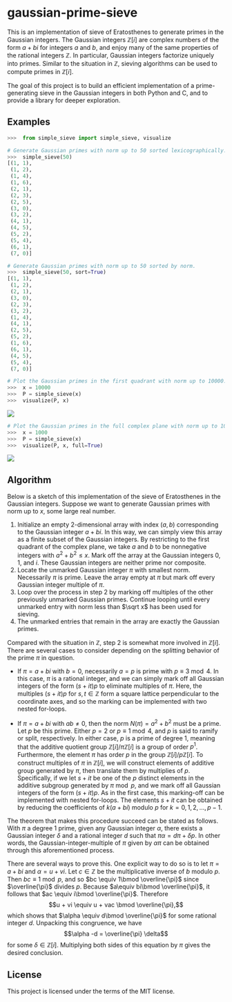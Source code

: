 # gaussian-prime-sieve

This is an implementation of sieve of Eratosthenes to generate primes in the Gaussian integers.  The Gaussian integers $\mathbb{Z}[i]$ are complex numbers of the form $a+bi$ for integers $a$ and $b$, and enjoy many of the same properties of the rational integers $\mathbb{Z}$.  In particular, Gaussian integers factorize uniquely into primes.  Similar to the situation in $\mathbb{Z}$, sieving algorithms can be used to compute primes in $\mathbb{Z}[i]$.

The goal of this project is to build an efficient implementation of a prime-generating sieve in the Gaussian integers in both Python and C, and to provide a library for deeper exploration.


## Examples

```Python
>>>  from simple_sieve import simple_sieve, visualize

# Generate Gaussian primes with norm up to 50 sorted lexicographically.
>>>  simple_sieve(50)
[(1, 1),
 (1, 2),
 (1, 4),
 (1, 6),
 (2, 1),
 (2, 3),
 (2, 5),
 (3, 0),
 (3, 2),
 (4, 1),
 (4, 5),
 (5, 2),
 (5, 4),
 (6, 1),
 (7, 0)]

# Generate Gaussian primes with norm up to 50 sorted by norm.
>>>  simple_sieve(50, sort=True)
[(1, 1),
 (1, 2),
 (2, 1),
 (3, 0),
 (2, 3),
 (3, 2),
 (1, 4),
 (4, 1),
 (2, 5),
 (5, 2),
 (1, 6),
 (6, 1),
 (4, 5),
 (5, 4),
 (7, 0)]

# Plot the Gaussian primes in the first quadrant with norm up to 10000.
>>>  x = 10000
>>>  P = simple_sieve(x)
>>>  visualize(P, x)
```
![](first_quadrant.png)

```python
# Plot the Gaussian primes in the full complex plane with norm up to 1000.
>>>  x = 1000
>>>  P = simple_sieve(x)
>>>  visualize(P, x, full=True)
```
![](full_plane.png)



## Algorithm

Below is a sketch of this implementation of the sieve of Eratosthenes in the Gaussian integers.  Suppose we want to generate Gaussian primes with norm up to $x$, some large real number.

1. Initialize an empty 2-dimensional array with index $(a, b)$ corresponding to the Gaussian integer $a + bi$.  In this way, we can simply view this array as a finite subset of the Gaussian integers.  By restricting to the first quadrant of the complex plane, we take $a$ and $b$ to be nonnegative integers with $a^2 + b^2 \le x$.  Mark off the array at the Gaussian integers $0, 1$, and $i$.  These Gaussian integers are neither prime nor composite.
2. Locate the unmarked Gaussian integer $\pi$ with smallest norm.  Necessarily $\pi$ is prime.  Leave the array empty at $\pi$ but mark off every Gaussian integer multiple of $\pi$.
3. Loop over the process in step 2 by marking off multiples of the other previously unmarked Gaussian primes.  Continue looping until every unmarked entry with norm less than $\sqrt x$ has been used for sieving.
4. The unmarked entries that remain in the array are exactly the Gaussian primes.

Compared with the situation in $\mathbb{Z}$, step 2 is somewhat more involved in $\mathbb{Z}[i]$.  There are several cases to consider depending on the splitting behavior of the prime $\pi$ in question.


- If $\pi = a + bi$ with $b=0$, necessarily $a = p$ is prime with $p\equiv 3 \bmod 4$.  In this case, $\pi$ is a rational integer, and we can simply mark off all Gaussian integers of the form $(s + it) p$ to eliminate multiples of $\pi$.  Here, the multiples $(s + it) p$ for $s,t\in\mathbb{Z}$ form a square lattice perpendicular to the coordinate axes, and so the marking can be implemented with two nested for-loops.


- If $\pi = a + bi$ with $ab \ne 0$, then the norm $N(\pi) = a^2 + b^2$ must be a prime.  Let $p$ be this prime.  Either $p=2$ or $p\equiv 1\bmod 4$, and $p$ is said to ramify or split, respectively.  In either case, $p$ is a prime of degree 1, meaning that the additive quotient group $\mathbb{Z}[i] / \pi \mathbb{Z}[i]$ is a group of order $p^1$.  Furthermore, the element $\pi$ has order $p$ in the group $\mathbb{Z}[i] / p\mathbb{Z}[i]$.  To construct multiples of $\pi$ in $\mathbb{Z}[i]$, we will construct elements of additive group generated by $\pi$, then translate them by multiplies of $p$.  Specifically, if we let $s + it$ be one of the $p$ distinct elements in the additive subgroup generated by $\pi \bmod p$, and we mark off all Gaussian integers of the form $(s + it)p$.  As in the first case, this marking-off can be implemented with nested for-loops.  The elements $s + it$ can be obtained by reducing the coefficients of $k(a+bi)$ modulo $p$ for $k=0, 1, 2, \dots, p-1$.

The theorem that makes this procedure succeed can be stated as follows.  With $\pi$ a degree 1 prime, given any Gaussian integer $\alpha$, there exists a Gaussian integer $\delta$ and a rational integer $d$ such that $\pi\alpha = d\pi + \delta p.$  In other words, the Gaussian-integer-multiple of $\pi$ given by $\alpha \pi$ can be obtained through this aforementioned process.

There are several ways to prove this.  One explicit way to do so is to let $\pi = a + bi$ and $\alpha = u + vi$.  Let $c \in \mathbb{Z}$ be the multiplicative inverse of $b$ modulo $p$.  Then $bc \equiv 1\bmod p$, and so $bc \equiv 1\bmod \overline{\pi}$ since $\overline{\pi}$ divides $p$.  Because $a\equiv bi\bmod \overline{\pi}$, it follows that $ac \equiv i\bmod \overline{\pi}$.  Therefore
$$u + vi \equiv u + vac \bmod \overline{\pi},$$
which shows that $\alpha \equiv d\bmod \overline{\pi}$ for some rational integer $d$.  Unpacking this congruence, we have
$$\alpha  -d = \overline{\pi} \delta$$
for some $\delta \in\mathbb{Z}[i]$.  Multiplying both sides of this equation by $\pi$ gives the desired conclusion.








## License

This project is licensed under the terms of the MIT license.
